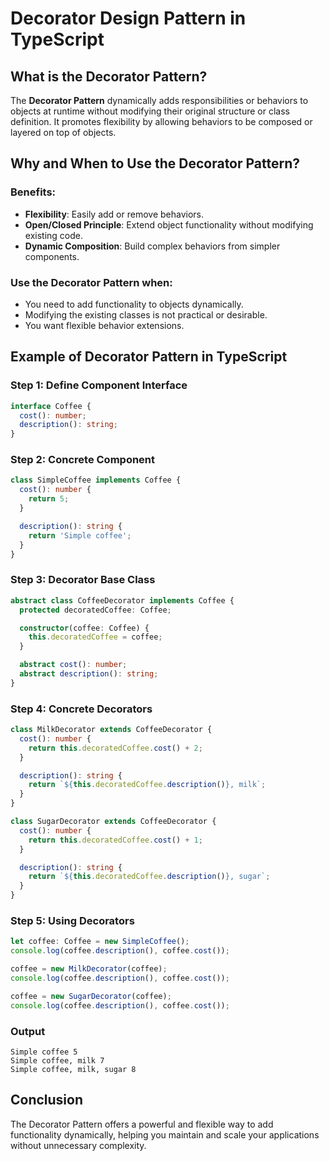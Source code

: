 # Decorator Design Pattern in TypeScript

## What is the Decorator Pattern?

The **Decorator Pattern** dynamically adds responsibilities or behaviors to objects at runtime without modifying their original structure or class definition. It promotes flexibility by allowing behaviors to be composed or layered on top of objects.

## Why and When to Use the Decorator Pattern?

### Benefits:
- **Flexibility**: Easily add or remove behaviors.
- **Open/Closed Principle**: Extend object functionality without modifying existing code.
- **Dynamic Composition**: Build complex behaviors from simpler components.

### Use the Decorator Pattern when:
- You need to add functionality to objects dynamically.
- Modifying the existing classes is not practical or desirable.
- You want flexible behavior extensions.

## Example of Decorator Pattern in TypeScript

### Step 1: Define Component Interface

```typescript
interface Coffee {
  cost(): number;
  description(): string;
}
```

### Step 2: Concrete Component

```typescript
class SimpleCoffee implements Coffee {
  cost(): number {
    return 5;
  }

  description(): string {
    return 'Simple coffee';
  }
}
```

### Step 3: Decorator Base Class

```typescript
abstract class CoffeeDecorator implements Coffee {
  protected decoratedCoffee: Coffee;

  constructor(coffee: Coffee) {
    this.decoratedCoffee = coffee;
  }

  abstract cost(): number;
  abstract description(): string;
}
```

### Step 4: Concrete Decorators

```typescript
class MilkDecorator extends CoffeeDecorator {
  cost(): number {
    return this.decoratedCoffee.cost() + 2;
  }

  description(): string {
    return `${this.decoratedCoffee.description()}, milk`;
  }
}

class SugarDecorator extends CoffeeDecorator {
  cost(): number {
    return this.decoratedCoffee.cost() + 1;
  }

  description(): string {
    return `${this.decoratedCoffee.description()}, sugar`;
  }
}
```

### Step 5: Using Decorators

```typescript
let coffee: Coffee = new SimpleCoffee();
console.log(coffee.description(), coffee.cost());

coffee = new MilkDecorator(coffee);
console.log(coffee.description(), coffee.cost());

coffee = new SugarDecorator(coffee);
console.log(coffee.description(), coffee.cost());
```

### Output
```
Simple coffee 5
Simple coffee, milk 7
Simple coffee, milk, sugar 8
```

## Conclusion

The Decorator Pattern offers a powerful and flexible way to add functionality dynamically, helping you maintain and scale your applications without unnecessary complexity.